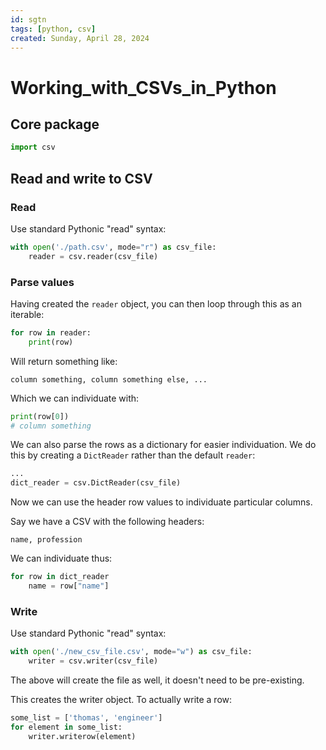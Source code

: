 ```yaml
---
id: sgtn
tags: [python, csv]
created: Sunday, April 28, 2024
---
```


# Working_with_CSVs_in_Python

## Core package

```py
import csv
```

## Read and write to CSV

### Read

Use standard Pythonic "read" syntax:

```py
with open('./path.csv', mode="r") as csv_file:
    reader = csv.reader(csv_file)
```

### Parse values

Having created the `reader` object, you can then loop through this as an
iterable:

```py
for row in reader:
    print(row)
```

Will return something like:

```csv
column something, column something else, ...
```

Which we can individuate with:

```py
print(row[0])
# column something
```

We can also parse the rows as a dictionary for easier individuation. We do this
by creating a `DictReader` rather than the default `reader`:

```py
...
dict_reader = csv.DictReader(csv_file)
```

Now we can use the header row values to individuate particular columns.

Say we have a CSV with the following headers:

```csv
name, profession
```

We can individuate thus:

```py
for row in dict_reader
    name = row["name"]
```

### Write

Use standard Pythonic "read" syntax:

```py
with open('./new_csv_file.csv', mode="w") as csv_file:
    writer = csv.writer(csv_file)
```

The above will create the file as well, it doesn't need to be pre-existing.

This creates the writer object. To actually write a row:

```py
some_list = ['thomas', 'engineer']
for element in some_list:
    writer.writerow(element)
```
